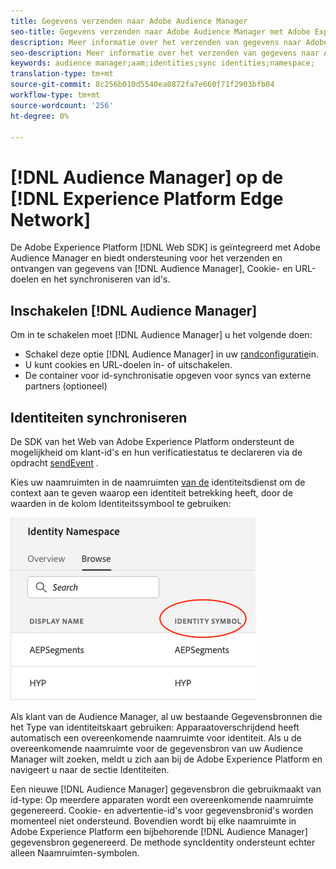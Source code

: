 ```yaml
---
title: Gegevens verzenden naar Adobe Audience Manager
seo-title: Gegevens verzenden naar Adobe Audience Manager met Adobe Experience Platform Web SDK
description: Meer informatie over het verzenden van gegevens naar Adobe Audience Manager met Web SDK van Experience Platform
seo-description: Meer informatie over het verzenden van gegevens naar Adobe Audience Manager met Web SDK van Experience Platform
keywords: audience manager;aam;identities;sync identities;namespace;
translation-type: tm+mt
source-git-commit: 8c256b010d5540ea0872fa7e660f71f2903bfb04
workflow-type: tm+mt
source-wordcount: '256'
ht-degree: 0%

---
```



# [!DNL Audience Manager] op de [!DNL Experience Platform Edge Network]

De Adobe Experience Platform [!DNL Web SDK] is geïntegreerd met Adobe Audience Manager en biedt ondersteuning voor het verzenden en ontvangen van gegevens van [!DNL Audience Manager], Cookie- en URL-doelen en het synchroniseren van id&#39;s.

## Inschakelen [!DNL Audience Manager]

Om in te schakelen moet [!DNL Audience Manager] u het volgende doen:

- Schakel deze optie [!DNL Audience Manager] in uw [randconfiguratie](../../fundamentals/edge-configuration.md)in.
- U kunt cookies en URL-doelen in- of uitschakelen.
- De container voor id-synchronisatie opgeven voor syncs van externe partners (optioneel)

## Identiteiten synchroniseren

De SDK van het Web van Adobe Experience Platform ondersteunt de mogelijkheid om klant-id&#39;s en hun verificatiestatus te declareren via de opdracht [sendEvent](../../fundamentals/identity.md#syncing-identities) .

Kies uw naamruimten in de naamruimten [van de](../../../identity/../identity-service/namespaces.md) identiteitsdienst om de context aan te geven waarop een identiteit betrekking heeft, door de waarden in de kolom Identiteitssymbool te gebruiken:

![Weergave van de interface Namespaces](../../../assets/edge_namespaceUI_identity-symbol.png)

Als klant van de Audience Manager, al uw bestaande Gegevensbronnen die het Type van identiteitskaart gebruiken: Apparaatoverschrijdend heeft automatisch een overeenkomende naamruimte voor identiteit. Als u de overeenkomende naamruimte voor de gegevensbron van uw Audience Manager wilt zoeken, meldt u zich aan bij de Adobe Experience Platform en navigeert u naar de sectie Identiteiten.

Een nieuwe [!DNL Audience Manager] gegevensbron die gebruikmaakt van id-type: Op meerdere apparaten wordt een overeenkomende naamruimte gegenereerd. Cookie- en advertentie-id&#39;s voor gegevensbronid&#39;s worden momenteel niet ondersteund. Bovendien wordt bij elke naamruimte in Adobe Experience Platform een bijbehorende [!DNL Audience Manager] gegevensbron gegenereerd. De methode syncIdentity ondersteunt echter alleen Naamruimten-symbolen.
